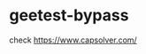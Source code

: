 # geetest-bypass
check https://www.capsolver.com/ 





















                                                                                                                                                                 